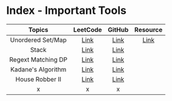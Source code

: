 # Index - Important Tools


| Topics| LeetCode | GitHub    | Resource |
| :---:   | :---: | :---: | :---: |
| Unordered Set/Map| [Link](https://leetcode.com/problems/longest-substring-without-repeating-characters/)   | [Link](https://github.com/IshaanKetchup/LeetCode/blob/main/Strings/3.%20Longest%20Substring%20Without%20Repeating%20Characters.md)| [Link](https://www.programiz.com/cpp-programming/unordered-map) |
| Stack | [Link](https://leetcode.com/problems/longest-valid-parentheses/)| [Link](https://github.com/IshaanKetchup/LeetCode/blob/main/Stack/32.%20Longest%20Valid%20Parentheses.md)|
| Regext Matching DP | [Link](https://leetcode.com/problems/regular-expression-matching/submissions/1604492178/?envType=problem-list-v2&envId=dynamic-programming) | [Link](https://github.com/IshaanKetchup/LeetCode/blob/main/Dynamic%20Programming/10.%20Regular%20Expression%20Matching.md) |
| Kadane's Algorithm | [Link](https://leetcode.com/problems/maximum-subarray/description/) | [Link](https://github.com/IshaanKetchup/LeetCode/blob/main/Dynamic%20Programming/53.%20Maximum%20Subarray.md) | |
| House Robber II| [Link](https://leetcode.com/problems/house-robber-ii/?envType=problem-list-v2&envId=dynamic-programming)| [Link](https://github.com/IshaanKetchup/DSA/blob/main/Dynamic%20Programming/213.%20House%20Robber%20II.md)|
| x| x| x|
